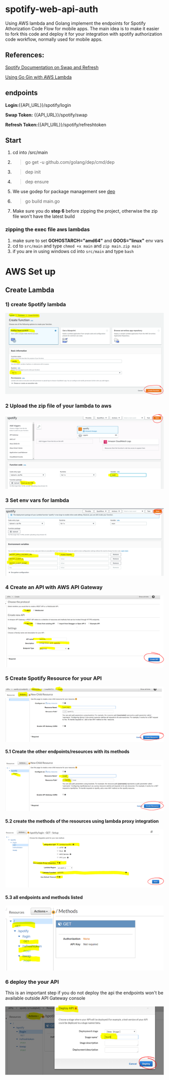 # spotify-web-api-auth
Using AWS lambda and Golang implement the endpoints for Spotify Athorization Code Flow  for mobile apps. The main idea is to make it easier to fork this code and deploy it for your integration with spotify authorization code workflow, normally used for mobile apps.

## References:

[Spotify Documentation on Swap and Refresh](https://developer.spotify.com/documentation/ios/guides/token-swap-and-refresh/)

[Using Go Gin with AWS Lambda](https://github.com/awslabs/aws-lambda-go-api-proxy)


## endpoints 

**Login:**{{API_URL}}/spotify/login

**Swap Token:** {{API_URL}}/spotify/swap

**Refresh Token:**{{API_URL}}/spotify/refreshtoken


## Start 
1) cd into /src/main 
2) >go get -u github.com/golang/dep/cmd/dep
3) > dep init 
4) > dep ensure 
5) We use godep for package management see [dep](https://golang.github.io/dep/docs/installation.html)
6) > go build main.go
7) Make sure you do **step 6** before zipping the project, otherwise  the zip file won't have the latest build

   
### zipping the exec file aws lambdas  
 1) make sure to set **GOHOSTARCH="amd64"** and **GOOS="linux"** env vars 
 2) cd to `src/main`  and type `chmod +x main`  and    `zip main.zip main`
 3) if you are in using windows cd into `src/main` and type `bash` 
 
 # AWS Set up 
 
 ## Create Lambda 
 
 
 ### 1) create Spotify lambda 
 
 ![Create Spotify Lambda](src/imgs/create%20spotify%20lambda.PNG)
 
 ### 2 Upload the zip file of your lambda to aws 
 
 ![uplod lambda zip file.PNG](src/imgs/uplod%20lambda%20zip%20file.PNG)
 
 ### 3 Set env vars for lambda 
 
 ![set env vars for spotify.PNG](src/imgs/set%20env%20vars%20for%20spotify.PNG)
 
 ### 4 Create an API with AWS API Gateway 
 
 ![create API in AWS gateway.PNG](src/imgs/create%20API%20in%20AWS%20gateway.PNG)
 
 ### 5 Create Spotify Resource for your API 
 
 ![create spotify resource.PNG](src/imgs/create%20spotify%20resource.PNG)
 
 #### 5.1 Create the other endpoints/resources with its methods 
 
 ![create all the other resources login swap and refresh token.PNG](src/imgs/create%20all%20the%20other%20resources%20login%20swap%20and%20refresh%20token.PNG)
 
 #### 5.2 create the methods of the resources using lambda proxy integration 
 
 ![create methods with lambda proxy integration.PNG](src/imgs/create%20methods%20with%20lambda%20proxy%20integration.PNG)
 
 #### 5.3 all endpoints and methods listed 
 
 ![all endpoints with all methods.PNG](src/imgs/all%20endpoints%20with%20all%20methods.PNG)
 
 ### 6 deploy the your API 
 
 This is an important step if you do not deploy the api the endpoints won't be available outside API Gateway console 
 
 ![deploy API.PNG](src/imgs/deploy%20API.PNG)
 
 
 
 
 
 
 
 
 
 
